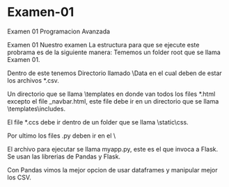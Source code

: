 # Examen-01
Examen 01 Programacion Avanzada

Examen 01 Nuestro examen La estructura para que se ejecute este probrama es de la siguiente manera: Tememos un folder root que se llama Examen 01.

Dentro de este tenemos Directorio llamado \Data en el cual deben de estar los archivos *.csv.

Un directorio que se llama \templates en donde van todos los files *.html excepto el file _navbar.html, este file debe ir en un directorio que se llama \templates\includes.

El file *.ccs debe ir dentro de un folder que se llama \static\css.

Por ultimo los files .py deben ir en el \

El archivo para ejecutar se llama myapp.py, este es el que invoca a Flask. Se usan las librerias de Pandas y Flask.

Con Pandas vimos la mejor opcion de usar dataframes y manipular mejor los CSV.
